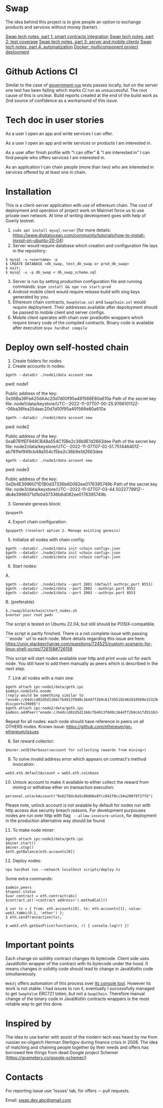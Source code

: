 # Swap
The idea behind this project is to give people an option to exchange products and services without money (barter).

<a href="https://gelassen.github.io/blog/2023/04/02/swap-tech-notes-part-1.html">Swap tech notes, part 1: smart contracts integration</a>
<a href="https://gelassen.github.io/blog/2023/04/08/swap-tech-notes-part-2.html">Swap tech notes, part 2: test coverage</a>
<a href="https://gelassen.github.io/blog/2023/04/15/swap-tech-notes-part-3.html">Swap tech notes, part 3: server and mobile clients</a>
<a href="https://gelassen.github.io/blog/2023/04/23/swap-tech-notes-part-4.html">Swap tech notes, part 4: automatization</a>
<a href="https://gelassen.github.io/blog/2023/07/22/multicomponent-project-deployment-over-docker.html">Docker: multicomponent project deployment</a>

# Github Actions CI
Similar to the case of <a href="https://github.com/Gelassen/government-rus">government-rus</a> tests passes locally, but on the server one test has been failing which marks CI run as unsuccessful. The root cause of this is unclear. Build reports created at the end of the build work as 2nd source of confidence as a workaround of this issue.  

# Tech doc in user stories
As a user I open an app and write services I can offer. 

As a user I open an app and write services or products I am interested in.

As a user after finish profile with "I can offer" & "I am interested in" I can find people who offers services I am interested in. 

As an application I can chain people (more than two) who are interested in services offered by at least one in chain. 

# Installation
This is a client-server application with use of ethereum chain. The cost of deployment and operation of project work on Mainnet force us to use private own network. At time of writing development goes with help of Goerly testnet. 

1. ```sudo apt install mysql-server``` [for more details: https://www.digitalocean.com/community/tutorials/how-to-install-mysql-on-ubuntu-20-04]
2. Server would require database which creation and configuration file lays in the repository:
```
$ mysql -u <username> -p
$ CREATE DATABASE <db_swap, test_db_swap or prod_db_swap>
$ exit;
$ mysql -u -p db_swap < db_swap_schema.sql
```
3. Server is run by setting production configuration file and running commands: ```$npm install && npm run start:prod```
4. Android mobile client would require release build with sing keys generated by you.
5. Ethereum chain contracts, ```SwapValue.sol``` and ```SwapChain.sol``` would require deployment. Their addresses available after depoloyment should be passed to mobile client and server configs.
6. Mobile client operates with chain over java\kotlin wrappers which require binary code of the compiled contracts. Binary code is available after execution ```$npx hardhat compile```

# Deploy own self-hosted chain
1. Create folders for nodes
2. Create accounts in nodes: 

```$geth --datadir ./node1/data account new```

pwd: node1

Public address of the key:   0x06Ba36FeA25dAAc20d7d00f95a491566E80a610a
Path of the secret key file: node1/data/keystore/UTC--2022-11-07T07-00-25.976610112Z--06ba36fea25daac20d7d00f95a491566e80a610a

```$geth --datadir ./node2/data account new```

pwd: node2

Public address of the key:   0xaB781fEF949CB48a554C15Be2c36b9E1d2663dee
Path of the secret key file: node2/data/keystore/UTC--2022-11-07T07-02-51.751446401Z--ab781fef949cb48a554c15be2c36b9e1d2663dee

```$geth --datadir ./node3/data account new```

pwd: node3

Public address of the key:   0xDb4E3996071D1B0d37336b6D082ee0176395749b
Path of the secret key file: node3/data/keystore/UTC--2022-11-07T07-03-44.502277991Z--db4e3996071d1b0d37336b6d082ee0176395749b

3. Generate genesis block:

```$puppeth```

4. Export chain configuration: 

```$puppeth (reselect option 2. Manage existing genesis)```

5. Initialize all nodes with chain config: 

```
$geth --datadir ./node1/data init <chain config>.json
$geth --datadir ./node2/data init <chain config>.json
$geth --datadir ./node3/data init <chain config>.json
```

6. Start nodes: 

A.
```
$geth --datadir ./node1/data --port 2001 (default authrpc.port 8551)
$geth --datadir ./node2/data --port 2002 --authrpc.port 8552
$geth --datadir ./node3/data --port 2003 --authrpc.port 8553
```
B. (preferable)
```
$./swap/blockchain/start_nodes.sh
$<enter your root pwd>
```
The script is tested on Ubuntu 22.04, but still should be POSIX-compatible. 

The script is partly finished. There is a not complete issue with passing ```enode`` url to each node. More details regarding this issue are here:
https://unix.stackexchange.com/questions/724525/custom-scenario-for-linux-shell-script/726158#726158

This script will start nodes available over http and print ```enode``` url for each node. You still have to add them manually as peers which is described in the next step.

7. Link all nodes with a main one: 

```
$geth attach ipc:node1/data/geth.ipc
$admin.nodeInfo.enode
(reply would be something similar to "enode://64dccd02d5d1166cfb4913f0d0c164dff2b9c61fd55182461010569e15319c7ff5cb4dc8b502e441c38c80ae1b42c2cc95c7e170ed973bb0353d766669c5447c@195.178.22.21:2001?discport=39805")
$geth attach ipc:node2/data/geth.ipc
$admin.addPeer("enode://64dccd02d5d1166cfb4913f0d0c164dff2b9c61fd55182461010569e15319c7ff5cb4dc8b502e441c38c80ae1b42c2cc95c7e170ed973bb0353d766669c5447c@127.0.0.1:2001")
```
Repeat for all nodes: each node should have reference in peers on all OTHERS nodes. Known issue: https://github.com/ethereum/go-ethereum/issues

8. Set reward collector:

```
$miner.setEtherbase(<account for collecting rewards from mining>)
```

9. To solve invalid address error which appears on contract's method invocation:
```
web3.eth.defaultAccount = web3.eth.coinbase
```

10. Unlock account to make it available to either collect the reward from mining or withdraw ether on transaction execution:
```
personal.unlockAccount("0x62f8dc8a5c80db6e8fcc042f0cc54a298f8f2ffd")
```

Please note, unlock account is not avaiable by default for nodes run with http access due security breach reasons. For development purpouses nodes are run over http with flag ``` --allow-insecure-unlock```, for deployment in the production alternative way should be found. 

11. To make node miner:

```
$geth attach ipc:node3/data/geth.ipc
$miner.start()
$miner.stop()
$eth.getBalance(eth.accounts[0])
```

12. Deploy nodes: 

```
npx hardhat run --network localhost scripts/deploy.ts
```

Some extra commands:
```
$admin.peers
$txpool.status
$var contract = eth.contract(abi)
$contract.at('<contract address>').methodCall()

$ var tx = { from: eth.accounts[0], to: eth.accounts[1], value: web3.toWei(0.1, 'ether') };
$ eth.sendTransaction(tx);

$ web3.eth.getGasPrice(function(e, r) { console.log(r) })
```
# Important points 
Each change on solidity contract changes its bytecode. Client side uses Java\Kotlin wrapper of the contract with its bytecode under the hood. It means changes in solidity code should lead to change in Java\Kotlin code simultaneously. 

```Web3j``` offers automation of this process over <a href="https://docs.web3j.io/4.8.7/smart_contracts/construction_and_deployment/#solidity-smart-contract-wrappers">its console tool</a>. However its work is not stable. I had issues to run it, eventually I successfully managed to get ```SwapValue``` ERC721 token, but not a ```SwapChain```. Therefore manual change of the binary code in Java\Kotlin contracts wrappers is the most reliable way to get this done. 

# Inspired by
The idea to use barter with assist of the modern tech was heard by me from russian ex-oligarch Herman Sterligov during finance crisis in 2008. The idea of matching and chaining people together by their needs and offers has borrowed few things from dead Google project Schemer (https://gcemetery.co/google-schemer/) 

# Contacts
For reporting issue use 'Issues' tab, for offers -- pull requests.

Email: swap.dev.abc@gmail.com

